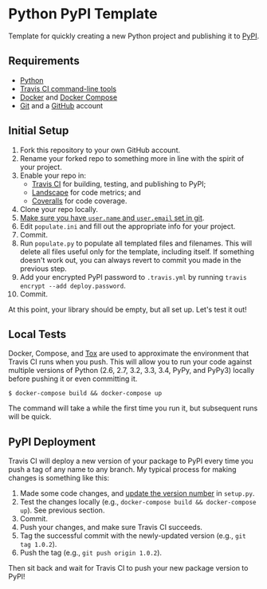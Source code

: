 # Python PyPI Template

Template for quickly creating a new Python project and publishing it to [PyPI](https://pypi.python.org/pypi).


## Requirements

- [Python](https://www.python.org/)
- [Travis CI command-line tools](https://rubygems.org/gems/travis)
- [Docker](https://www.docker.com/) and [Docker Compose](https://docs.docker.com/compose/)
- [Git](http://git-scm.com/) and a [GitHub](https://github.com/) account


## Initial Setup

1. Fork this repository to your own GitHub account.
2. Rename your forked repo to something more in line with the spirit of your project.
3. Enable your repo in:
    - [Travis CI](https://travis-ci.org) for building, testing, and publishing to PyPI;
    - [Landscape](https://landscape.io) for code metrics; and
    - [Coveralls](https://coveralls.io) for code coverage.
4. Clone your repo locally.
5. [Make sure you have `user.name` and `user.email` set in git](https://help.github.com/articles/setting-your-username-in-git/).
6. Edit `populate.ini` and fill out the appropriate info for your project.
7. Commit.
8. Run `populate.py` to populate all templated files and filenames. This will delete all files useful only for the template, including itself. If something doesn't work out, you can always revert to commit you made in the previous step.
9. Add your encrypted PyPI password to `.travis.yml` by running `travis encrypt --add deploy.password`.
10. Commit.

At this point, your library should be empty, but all set up. Let's test it out!


## Local Tests

Docker, Compose, and [Tox](https://tox.readthedocs.org/en/latest/) are used to approximate the environment that Travis CI runs when you push. This will allow you to run your code against multiple versions of Python (2.6, 2.7, 3.2, 3.3, 3.4, PyPy, and PyPy3) locally before pushing it or even committing it.

```
$ docker-compose build && docker-compose up
```

The command will take a while the first time you run it, but subsequent runs will be quick.


## PyPI Deployment

Travis CI will deploy a new version of your package to PyPI every time you push a tag of any name to any branch. My typical process for making changes is something like this:

1. Made some code changes, and [update the version number](http://semver.org/) in `setup.py`.
2. Test the changes locally (e.g., `docker-compose build && docker-compose up`). See previous section.
3. Commit.
4. Push your changes, and make sure Travis CI succeeds.
5. Tag the successful commit with the newly-updated version (e.g., `git tag 1.0.2`).
6. Push the tag (e.g., `git push origin 1.0.2`).

Then sit back and wait for Travis CI to push your new package version to PyPI!
